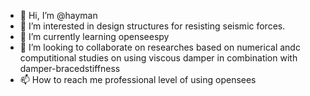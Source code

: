 - 👋 Hi, I’m @hayman
- 👀 I’m interested in design structures for resisting seismic forces. 
- 🌱 I’m currently learning  openseespy
- 💞️ I’m looking to collaborate on researches based on numerical andc computitional studies on using viscous damper in combination with damper-bracedstiffness
- 📫 How to reach me professional level of using opensees

<!---
hayman2/hayman2 is a ✨ special ✨ repository because its `README.md` (this file) appears on your GitHub profile.
You can click the Preview link to take a look at your changes.
--->
